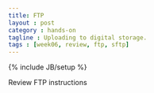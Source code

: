```yaml
---
title: FTP
layout : post
category : hands-on
tagline : Uploading to digital storage.
tags : [week06, review, ftp, sftp]
---
```

{% include JB/setup %}

Review FTP instructions
